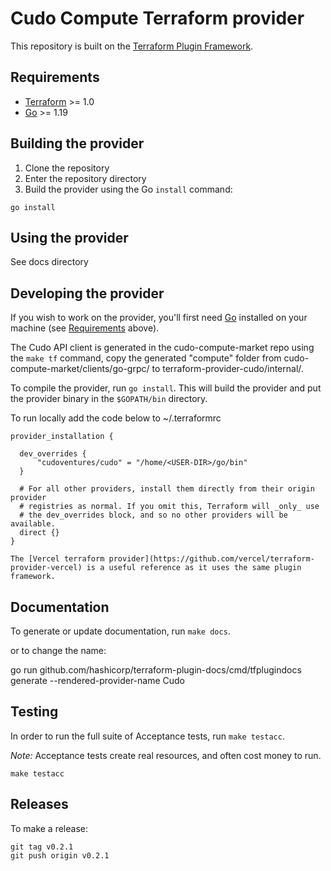 # Cudo Compute Terraform provider

This repository is built on the [Terraform Plugin Framework](https://github.com/hashicorp/terraform-plugin-framework). 

## Requirements

- [Terraform](https://www.terraform.io/downloads.html) >= 1.0
- [Go](https://golang.org/doc/install) >= 1.19

## Building the provider

1. Clone the repository
1. Enter the repository directory
1. Build the provider using the Go `install` command:

```shell
go install
```

## Using the provider

See docs directory

## Developing the provider

If you wish to work on the provider, you'll first need [Go](http://www.golang.org) installed on your machine (see [Requirements](#requirements) above).

The Cudo API client is generated in the cudo-compute-market repo using the `make tf` command, copy the generated "compute" folder from cudo-compute-market/clients/go-grpc/ to terraform-provider-cudo/internal/.

To compile the provider, run `go install`. This will build the provider and put the provider binary in the `$GOPATH/bin` directory.

To run locally add the code below to ~/.terraformrc

```
provider_installation {

  dev_overrides {
      "cudoventures/cudo" = "/home/<USER-DIR>/go/bin"
  }

  # For all other providers, install them directly from their origin provider
  # registries as normal. If you omit this, Terraform will _only_ use
  # the dev_overrides block, and so no other providers will be available.
  direct {}
}

The [Vercel terraform provider](https://github.com/vercel/terraform-provider-vercel) is a useful reference as it uses the same plugin framework.
```

## Documentation

To generate or update documentation, run `make docs`.

or to change the name:

go run github.com/hashicorp/terraform-plugin-docs/cmd/tfplugindocs generate --rendered-provider-name Cudo

## Testing

In order to run the full suite of Acceptance tests, run `make testacc`.

*Note:* Acceptance tests create real resources, and often cost money to run.

```shell
make testacc
```

## Releases

To make a release:

```shell
git tag v0.2.1
git push origin v0.2.1
```
